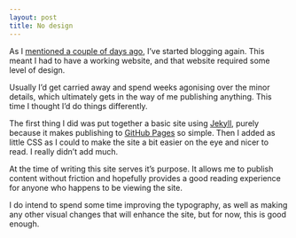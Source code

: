 ```yaml
---
layout: post
title: No design
---
```


As I [mentioned a couple of days ago](/2020/11/15/just-write), I&rsquo;ve started blogging again. This meant I had to have a working website, and that website required some level of design.

Usually I&rsquo;d get carried away and spend weeks agonising over the minor details, which ultimately gets in the way of me publishing anything. This time I thought I&rsquo;d do things differently.

The first thing I did was put together a basic site using [Jekyll](https://jekyllrb.com/), purely because it makes publishing to [GitHub Pages](https://pages.github.com/) so simple. Then I added as little CSS as I could to make the site a bit easier on the eye and nicer to read. I really didn&rsquo;t add much.

At the time of writing this site serves it&rsquo;s purpose. It allows me to publish content without friction and hopefully provides a good reading experience for anyone who happens to be viewing the site.

I do intend to spend some time improving the typography, as well as making any other visual changes that will enhance the site, but for now, this is good enough.
